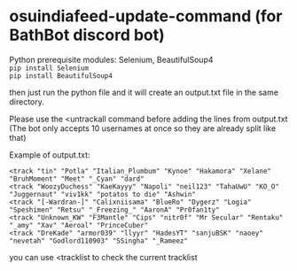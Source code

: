 # osuindiafeed-update-command (for BathBot discord bot)

Python prerequisite modules: Selenium, BeautifulSoup4
<br> `pip install Selenium` <br> `pip install BeautifulSoup4`

then just run the python file and it will create an output.txt file in the same directory.

Please use the <untrackall command before adding the lines from output.txt (The bot only accepts 10 usernames at once so they are already split like that)

Example of output.txt:
```
<track "tin" "Potla" "Italian_Plumbum" "Kynoe" "Hakamora" "Xelane" "BruhMoment" "Meet" "_Cyan" "dard"
<track "WoozyDuchess" "KaeKayyy" "Napoli" "neil123" "TahaUwU" "KO_O" "Juggernaut" "viv1kk" "potatos to die" "Ashwin"
<track "[-Wardran-]" "Calixniisama" "BlueRo" "Dygerz" "Logia" "Speshimen" "Retsu" "_Freezing_" "AaronA" "Pr0fan1ty"
<track "Unknown_KW" "F3Mantle" "Cips" "nitr0f" "Mr Secular" "Rentaku" "_amy" "Xav" "Aeroal" "PrinceCuber"
<track "DreKade" "armor039" "llyyr" "HadesYT" "sanjuBSK" "naoey" "nevetah" "Godlord110903" "SSingha" "_Rameez"
```
you can use <tracklist to check the current tracklist
